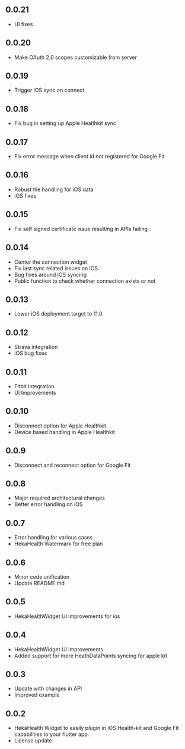 ## 0.0.21

- UI fixes


## 0.0.20

- Make OAuth 2.0 scopes customizable from server

## 0.0.19

- Trigger iOS sync on connect

## 0.0.18

- Fix bug in setting up Apple Healthkit sync

## 0.0.17

- Fix error message when client id not registered for Google Fit

## 0.0.16

- Robust file handling for iOS data
- iOS fixes

## 0.0.15

- Fix self signed certificate issue resulting in APIs failing

## 0.0.14

- Center the connection widget
- Fix last sync related issues on iOS
- Bug fixes around iOS syncing
- Public function to check whether connection exists or not

## 0.0.13

- Lower iOS deployment target to 11.0

## 0.0.12

- Strava integration
- iOS bug fixes

## 0.0.11

- Fitbit integration
- UI Improvements

## 0.0.10

- Disconnect option for Apple Healthkit
- Device based handling in Apple Healthkit

## 0.0.9

- Disconnect and reconnect option for Google Fit

## 0.0.8

- Major required architectural changes
- Better error handling on iOS

## 0.0.7

- Error handling for various cases
- HekaHealth Watermark for free plan

## 0.0.6

-   Minor code unification
-   Update README.md

## 0.0.5

-   HekaHealthWidget UI improvements for ios

## 0.0.4

-   HekaHealthWidget UI improvements
-   Added support for more HeathDataPoints syncing for apple kit

## 0.0.3

-   Update with changes in API
-   Improved example

## 0.0.2

-   HekaHealth Widget to easily plugin in iOS Health-kit and Google Fit capabilities to your flutter app.
-   License update
